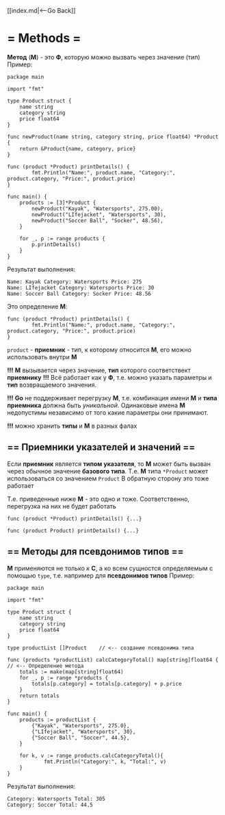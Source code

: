 [[index.md|<--Go Back]]

# = Methods =
__Метод__ (__М__) - это __Ф__, которую можно вызвать через значение (тип)
Пример:
```
package main

import "fmt"

type Product struct {
	name string
	category string
	price float64
}

func newProduct(name string, category string, price float64) *Product {
	return &Product{name, category, price}
}

func (product *Product) printDetails() {
		fmt.Println("Name:", product.name, "Category:", product.category, "Price:", product.price)
}

func main() {
	products := [3]*Product {
		newProduct("Kayak", "Watersports", 275.00),
		newProduct("LIfejacket", "Watersports", 30),
		newProduct("Soccer Ball", "Socker", 48.56),
	}

	for _, p := range products {
		p.printDetails()
	}
}
```
Результат выполнения:
```
Name: Kayak Category: Watersports Price: 275
Name: LIfejacket Category: Watersports Price: 30
Name: Soccer Ball Category: Socker Price: 48.56
```
Это определение __М__:
```
func (product *Product) printDetails() {
		fmt.Println("Name:", product.name, "Category:", product.category, "Price:", product.price)
}
```
`product` - __приемник__ - тип, к которому относится __М__, его можно использовать внутри __М__

__!!!__ __М__ вызывается через значение, __тип__ которого соответствект __приемнику__
__!!!__ Всё работает как у __Ф__, т.е. можно указать параметры и __тип__ возвращаемого значения.

__!!!__ __Go__ не поддерживает перегрузку __М__, т.е. комбинация имени __М__ и __типа приемника__ должна быть _уникальной_. Одинаковые имена __М__ недопустимы независимо от того какие параметры они принимают.

__!!!__ можно хранить __типы__ и __М__ в разных фалах

## == Приемники указателей и значений ==
Если __приемник__ является __типом указателя__, то __М__ может быть вызван через обычное значение __базового типа__. Т.е. __М__ типа `*Product` может использоваться со значением `Product`
В обратную сторону это тоже работает

Т.е. приведенные ниже __М__ - это одно и тоже. Соответственно, перегрузка на них не будет работать
```
func (product *Product) printDetails() {...}
```
```
func (product Product) printDetails() {...}
```

## == Методы для псевдонимов типов ==
__М__ применяются не только к __С__, а ко всем сущностся определяемым с помощью `type`, т.е. например для __псевдонимов типов__
Пример:
```
package main

import "fmt"

type Product struct {
	name string
	category string
	price float64
}

type productList []Product    // <-- создание псевдонима типа

func (products *productList) calcCategoryTotal() map[string]float64 {  // <-- Определение метода
	totals := make(map[string]float64)
	for _, p := range *products {
		totals[p.category] = totals[p.category] + p.price
	}
	return totals
}

func main() {
	products := productList {
	    {"Kayak", "Watersports", 275.0},
	    {"LIfejacket", "Watersports", 30},
	    {"Soccer Ball", "Soccer", 44.5},
	}

	for k, v := range products.calcCategoryTotal(){
			fmt.Println("Category:", k, "Total:", v)
	}
}

```
Результат выполнения:
```
Category: Watersports Total: 305
Category: Soccer Total: 44.5
```
